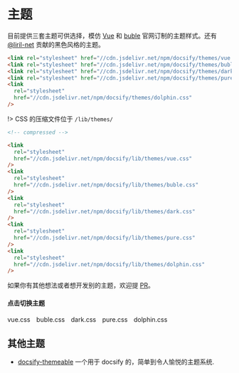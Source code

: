 # 主题

目前提供三套主题可供选择，模仿 [Vue](//vuejs.org) 和 [buble](//buble.surge.sh) 官网订制的主题样式。还有 [@liril-net](https://github.com/liril-net) 贡献的黑色风格的主题。

```html
<link rel="stylesheet" href="//cdn.jsdelivr.net/npm/docsify/themes/vue.css" />
<link rel="stylesheet" href="//cdn.jsdelivr.net/npm/docsify/themes/buble.css" />
<link rel="stylesheet" href="//cdn.jsdelivr.net/npm/docsify/themes/dark.css" />
<link rel="stylesheet" href="//cdn.jsdelivr.net/npm/docsify/themes/pure.css" />
<link
  rel="stylesheet"
  href="//cdn.jsdelivr.net/npm/docsify/themes/dolphin.css"
/>
```

!> CSS 的压缩文件位于 `/lib/themes/`

```html
<!-- compressed -->

<link
  rel="stylesheet"
  href="//cdn.jsdelivr.net/npm/docsify/lib/themes/vue.css"
/>
<link
  rel="stylesheet"
  href="//cdn.jsdelivr.net/npm/docsify/lib/themes/buble.css"
/>
<link
  rel="stylesheet"
  href="//cdn.jsdelivr.net/npm/docsify/lib/themes/dark.css"
/>
<link
  rel="stylesheet"
  href="//cdn.jsdelivr.net/npm/docsify/lib/themes/pure.css"
/>
<link
  rel="stylesheet"
  href="//cdn.jsdelivr.net/npm/docsify/lib/themes/dolphin.css"
/>
```

如果你有其他想法或者想开发别的主题，欢迎提 [PR](https://github.com/docsifyjs/docsify/pulls)。

#### 点击切换主题

<div class="demo-theme-preview">
  <a data-theme="vue">vue.css</a>
  <a data-theme="buble">buble.css</a>
  <a data-theme="dark">dark.css</a>
  <a data-theme="pure">pure.css</a>
  <a data-theme="dolphin">dolphin.css</a>
</div>

<style>
  .demo-theme-preview a {
    padding-right: 10px;
  }

  .demo-theme-preview a:hover {
    cursor: pointer;
    text-decoration: underline;
  }
</style>

<script>
  var preview = Docsify.dom.find('.demo-theme-preview');
  var themes = Docsify.dom.findAll('[rel="stylesheet"]');

  preview.onclick = function (e) {
    var title = e.target.getAttribute('data-theme')

    themes.forEach(function (theme) {
      theme.disabled = theme.title !== title
    });
  };
</script>

## 其他主题

- [docsify-themeable](https://jhildenbiddle.github.io/docsify-themeable/#/) 一个用于 docsify 的，简单到令人愉悦的主题系统.
